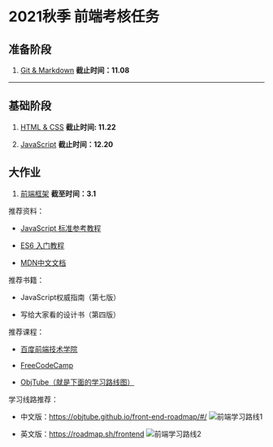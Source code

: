 # 2021秋季 前端考核任务

## 准备阶段

1. [Git & Markdown](./task_01/README.md) **截止时间：11.08**

---

## 基础阶段

1. [HTML & CSS](./task_02/README.md) **截止时间: 11.22**

2. [JavaScript](./task_03/README.md) **截止时间：12.20**

## 大作业

1. [前端框架](./task_04/README.md) **截至时间：3.1**

推荐资料：

- [JavaScript 标准参考教程](https://javascript.ruanyifeng.com/)

- [ES6 入门教程](https://es6.ruanyifeng.com/)

- [MDN中文文档](https://developer.mozilla.org/zh-CN/docs/Web)

推荐书籍：

- JavaScript权威指南（第七版）

- 写给大家看的设计书（第四版）

推荐课程：

- [百度前端技术学院](http://ife.baidu.com/)

- [FreeCodeCamp](https://learn.freecodecamp.one/)

- [ObjTube（就是下面的学习路线图）](https://objtube.github.io/front-end-roadmap/#/)

学习线路推荐：

- 中文版：https://objtube.github.io/front-end-roadmap/#/
![前端学习路线1](./roadmap-完整路线.jpeg)

- 英文版：https://roadmap.sh/frontend
![前端学习路线2](./frontend.png)
